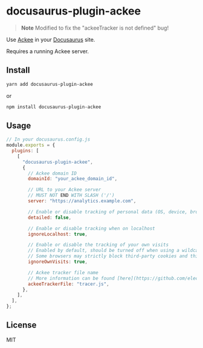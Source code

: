 # docusaurus-plugin-ackee

> **Note**
> Modified to fix the "ackeeTracker is not defined" bug!

Use [Ackee](https://github.com/electerious/Ackee) in your [Docusaurus](https://github.com/facebook/docusaurus) site.

Requires a running Ackee server.

## Install

```zsh
yarn add docusaurus-plugin-ackee
```

or

```zsh
npm install docusaurus-plugin-ackee
```

## Usage

```javascript
// In your docusaurus.config.js
module.exports = {
  plugins: [
    [
      "docusaurus-plugin-ackee",
      {
        // Ackee domain ID
        domainId: "your_ackee_domain_id",

        // URL to your Ackee server
        // MUST NOT END WITH SLASH ('/')
        server: "https://analytics.example.com",

        // Enable or disable tracking of personal data (OS, device, browser, screen size, user language)
        detailed: false,

        // Enable or disable tracking when on localhost
        ignoreLocalhost: true,

        // Enable or disable the tracking of your own visits
        // Enabled by default, should be turned off when using a wildcard Access-Control-Allow-Origin header
        // Some browsers may strictly block third-party cookies and this option will have no impact in this situation
        ignoreOwnVisits: true,

        // Ackee tracker file name
        // More information can be found [here](https://github.com/electerious/Ackee/blob/master/docs/Options.md#tracker)
        ackeeTrackerFile: "tracer.js",
      },
    ],
  ],
};
```

## License

MIT
